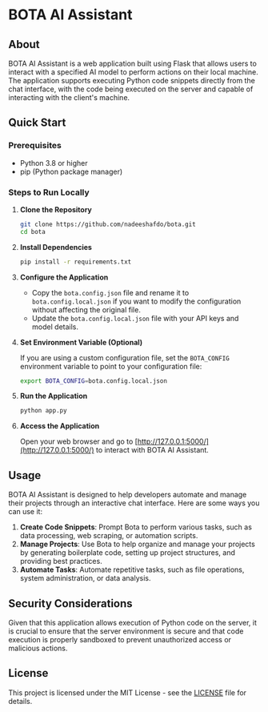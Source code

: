 # BOTA AI Assistant

## About

BOTA AI Assistant is a web application built using Flask that allows users to interact with a specified AI model to perform actions on their local machine. The application supports executing Python code snippets directly from the chat interface, with the code being executed on the server and capable of interacting with the client's machine.

## Quick Start

### Prerequisites

- Python 3.8 or higher
- pip (Python package manager)

### Steps to Run Locally

1. **Clone the Repository**

   ```sh
   git clone https://github.com/nadeeshafdo/bota.git
   cd bota
   ```

2. **Install Dependencies**

   ```sh
   pip install -r requirements.txt
   ```

3. **Configure the Application**

   - Copy the `bota.config.json` file and rename it to `bota.config.local.json` if you want to modify the configuration without affecting the original file.
   - Update the `bota.config.local.json` file with your API keys and model details.

4. **Set Environment Variable (Optional)**

   If you are using a custom configuration file, set the `BOTA_CONFIG` environment variable to point to your configuration file:

   ```sh
   export BOTA_CONFIG=bota.config.local.json
   ```

5. **Run the Application**

   ```sh
   python app.py
   ```

6. **Access the Application**

   Open your web browser and go to [http://127.0.0.1:5000/](http://127.0.0.1:5000/) to interact with BOTA AI Assistant.

## Usage

BOTA AI Assistant is designed to help developers automate and manage their projects through an interactive chat interface. Here are some ways you can use it:

1. **Create Code Snippets**: Prompt Bota to perform various tasks, such as data processing, web scraping, or automation scripts.
2. **Manage Projects**: Use Bota to help organize and manage your projects by generating boilerplate code, setting up project structures, and providing best practices.
3. **Automate Tasks**: Automate repetitive tasks, such as file operations, system administration, or data analysis.

## Security Considerations

Given that this application allows execution of Python code on the server, it is crucial to ensure that the server environment is secure and that code execution is properly sandboxed to prevent unauthorized access or malicious actions.

## License

This project is licensed under the MIT License - see the [LICENSE](LICENSE) file for details.
